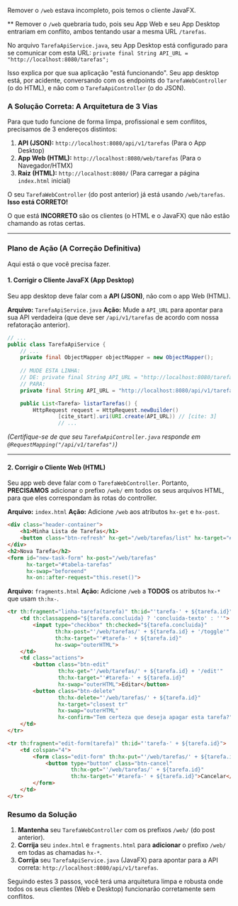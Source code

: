 Remover o `/web` estava incompleto, pois temos o cliente JavaFX.

** Remover o `/web` quebraria tudo, pois seu App Web e seu App Desktop entrariam em conflito, ambos tentando usar a mesma URL `/tarefas`.



No arquivo `TarefaApiService.java`, seu App Desktop está configurado para se comunicar com esta URL:
`private final String API_URL = "http://localhost:8080/tarefas";`

Isso explica por que sua aplicação "está funcionando". Seu app desktop está, por acidente, conversando com os endpoints do `TarefaWebController` (o do HTML), e não com o `TarefaApiController` (o do JSON).

### A Solução Correta: A Arquitetura de 3 Vias

Para que tudo funcione de forma limpa, profissional e sem conflitos, precisamos de 3 endereços distintos:

1.  **API (JSON):** `http://localhost:8080/api/v1/tarefas` (Para o App Desktop)
2.  **App Web (HTML):** `http://localhost:8080/web/tarefas` (Para o Navegador/HTMX)
3.  **Raiz (HTML):** `http://localhost:8080/` (Para carregar a página `index.html` inicial)

O seu `TarefaWebController` (do post anterior) já está usando `/web/tarefas`. **Isso está CORRETO\!**

O que está **INCORRETO** são os clientes (o HTML e o JavaFX) que não estão chamando as rotas certas.

-----

### Plano de Ação (A Correção Definitiva)

Aqui está o que você precisa fazer.

#### 1\. Corrigir o Cliente JavaFX (App Desktop)

Seu app desktop deve falar com a **API (JSON)**, não com o app Web (HTML).

**Arquivo:** `TarefaApiService.java`
**Ação:** Mude a `API_URL` para apontar para sua API verdadeira (que deve ser `/api/v1/tarefas` de acordo com nossa refatoração anterior).

```java
// ...
public class TarefaApiService {
    // ...
    private final ObjectMapper objectMapper = new ObjectMapper();
    
    // MUDE ESTA LINHA:
    // DE: private final String API_URL = "http://localhost:8080/tarefas";
    // PARA:
    private final String API_URL = "http://localhost:8080/api/v1/tarefas";

    public List<Tarefa> listarTarefas() {
        HttpRequest request = HttpRequest.newBuilder()
                [cite_start].uri(URI.create(API_URL)) // [cite: 3]
                // ...
```

*(Certifique-se de que seu `TarefaApiController.java` responde em `@RequestMapping("/api/v1/tarefas")`)*

-----

#### 2\. Corrigir o Cliente Web (HTML)

Seu app web deve falar com o `TarefaWebController`. Portanto, **PRECISAMOS** adicionar o prefixo `/web/` em todos os seus arquivos HTML, para que eles correspondam às rotas do controller.

**Arquivo:** `index.html`
**Ação:** Adicione `/web` aos atributos `hx-get` e `hx-post`.

```html
<div class="header-container">
    <h1>Minha Lista de Tarefas</h1>
    <button class="btn-refresh" hx-get="/web/tarefas/list" hx-target="#tabela-tarefas" hx-swap="innerHTML">Atualizar</button>
</div>
<h2>Nova Tarefa</h2>
<form id="new-task-form" hx-post="/web/tarefas"
      hx-target="#tabela-tarefas"
      hx-swap="beforeend"
      hx-on::after-request="this.reset()">
```

**Arquivo:** `fragments.html`
**Ação:** Adicione `/web` a **TODOS** os atributos `hx-*` que usam `th:hx-`.

```html
<tr th:fragment="linha-tarefa(tarefa)" th:id="'tarefa-' + ${tarefa.id}">
    <td th:classappend="${tarefa.concluida} ? 'concluida-texto' : ''">
        <input type="checkbox" th:checked="${tarefa.concluida}"
               th:hx-post="'/web/tarefas/' + ${tarefa.id} + '/toggle'"
               th:hx-target="'#tarefa-' + ${tarefa.id}"
               hx-swap="outerHTML">
    </td>
    <td class="actions">
        <button class="btn-edit"
                th:hx-get="'/web/tarefas/' + ${tarefa.id} + '/edit'"
                th:hx-target="'#tarefa-' + ${tarefa.id}"
                hx-swap="outerHTML">Editar</button>
        <button class="btn-delete"
                th:hx-delete="'/web/tarefas/' + ${tarefa.id}"
                hx-target="closest tr"
                hx-swap="outerHTML"
                hx-confirm="Tem certeza que deseja apagar esta tarefa?">Deletar</button>
    </td>
</tr>

<tr th:fragment="edit-form(tarefa)" th:id="'tarefa-' + ${tarefa.id}">
    <td colspan="4">
        <form class="edit-form" th:hx-put="'/web/tarefas/' + ${tarefa.id}" th:hx-target="'#tarefa-' + ${tarefa.id}" hx-swap="outerHTML">
            <button type="button" class="btn-cancel" 
                    th:hx-get="'/web/tarefas/' + ${tarefa.id}" 
                    th:hx-target="'#tarefa-' + ${tarefa.id}">Cancelar</button>
        </form>
    </td>
</tr>
```

### Resumo da Solução

1.  **Mantenha** seu `TarefaWebController` com os prefixos `/web/` (do post anterior).
2.  **Corrija** seu `index.html` e `fragments.html` para **adicionar** o prefixo `/web/` em todas as chamadas `hx-*`.
3.  **Corrija** seu `TarefaApiService.java` (JavaFX) para apontar para a API correta: `http://localhost:8080/api/v1/tarefas`.

Seguindo estes 3 passos, você terá uma arquitetura limpa e robusta onde todos os seus clientes (Web e Desktop) funcionarão corretamente sem conflitos.

